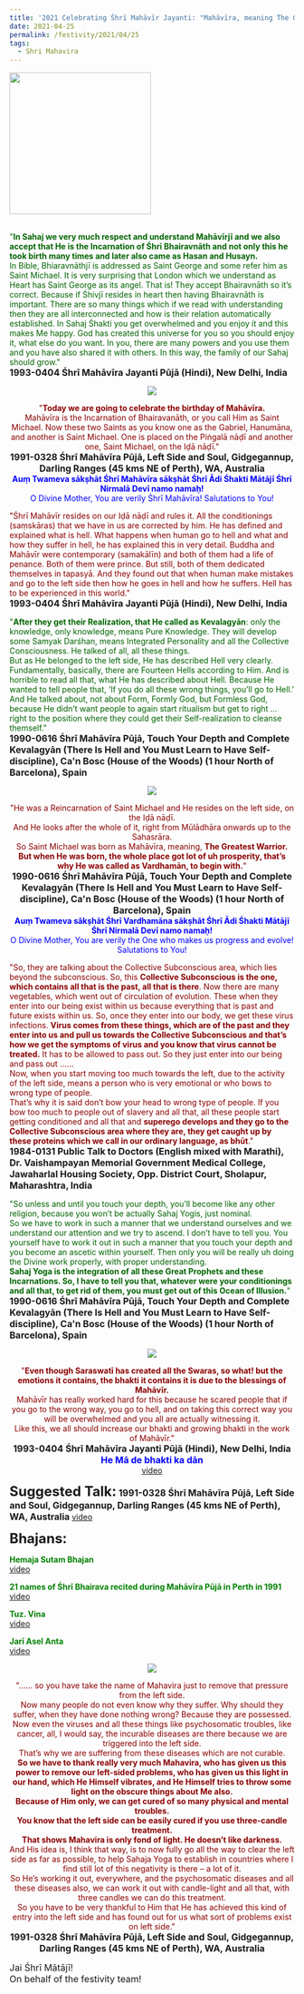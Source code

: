 ```yaml
---
title: '2021 Celebrating Śhrī Mahāvīr Jayanti: "Mahāvīra, meaning The Greatest Warrior." '
date: 2021-04-25
permalink: /festivity/2021/04/25
tags:
  - Shri Mahavira
---
```


<div style="text-align: left"><img src="/images/image1.png" width="250" /></div><br>

<p>
<font color="DarkGreen">"<b>In Sahaj we very much respect and understand Mahāvīrjī and we also accept that He is the Incarnation of Śhrī Bhairavnāth and not only this he took birth many times and later also came as Hasan and Husayn.</b><br>
In Bible, Bhiaravnāthjī is addressed as Saint George and some refer him as Saint Michael. It is very surprising that London which we understand as Heart has Saint George as its angel. That is! They accept Bhairavnāth so it’s correct. Because if Śhivjī resides in heart then having Bhairavnāth is important. There are so many things which if we read with understanding then they are all interconnected and how is their relation automatically established. In Sahaj Śhakti you get overwhelmed and you enjoy it and this makes Me happy. God has created this universe for you so you should enjoy it, what else do you want. In you, there are many powers and you use them and you have also shared it with others. In this way, the family of our Sahaj should grow."</font><br>
<font size="+0"><b>1993-0404 Śhrī Mahāvīra Jayanti Pūjā (Hindi), New Delhi, India</b></font>
</p>

<div style="text-align: center"><img src="/images/image685.png" /></div>

<p style="text-align:center;">
<font color="DarkRed">"<b>Today we are going to celebrate the birthday of Mahāvīra.</b><br>
Mahāvīra is the Incarnation of Bhairavanāth, or you call Him as Saint Michael. Now these two Saints as you know one as the Gabriel, Hanumāna, and another is Saint Michael. One is placed on the Piṅgalā nāḍī and another one, Saint Michael, on the Iḍā nāḍī."</font><br>
<font size="+0"><b>1991-0328 Śhrī Mahāvīra Pūjā, Left Side and Soul, Gidgegannup, Darling Ranges (45 kms NE of Perth), WA, Australia</b></font><br>
<font color="blue"><b>Auṃ Twameva sākṣhāt Śhrī Mahāvīra sākṣhāt Śhrī Ādi Śhakti Mātājī Śhrī Nirmalā Devī namo namaḥ!</b></font><br>
<font color="blue">O Divine Mother, You are verily Śhrī Mahāvīra! Salutations to You! </font>
</p>

<p>
<font color="DarkRed">"Śhrī Mahāvīr resides on our Iḍā nāḍī and rules it. All the conditionings (saṃskāras) that we have in us are corrected by him. He has defined and explained what is hell. What happens when human go to hell and what and how they suffer in hell, he has explained this in very detail. Buddha and Mahāvīr were contemporary (samakālīn) and both of them had a life of penance. Both of them were prince. But still, both of them dedicated themselves in tapasyā. And they found out that when human make mistakes and go to the left side then how he goes in hell and how he suffers. Hell has to be experienced in this world."</font><br>
<font size="+0"><b>1993-0404 Śhrī Mahāvīra Jayanti Pūjā (Hindi), New Delhi, India</b></font>
</p>

<p>
<font color="DarkGreen">"<b>After they get their Realization, that He called as Kevalagyān</b>: only the knowledge, only knowledge, means Pure Knowledge. They will develop some Samyak Darśhan, means Integrated Personality and all the Collective Consciousness. He talked of all, all these things.<br>
But as He belonged to the left side, He has described Hell very clearly. Fundamentally, basically, there are Fourteen Hells according to Him. And is horrible to read all that, what He has described about Hell. Because He wanted to tell people that, ‘If you do all these wrong things, you’ll go to Hell.’ And He talked about, not about Form, Formly God, but Formless God, because He didn’t want people to again start ritualism but get to right ... right to the position where they could get their Self-realization to cleanse themself."</font><br>
<font size="+0"><b>1990-0616 Śhrī Mahāvīra Pūjā, Touch Your Depth and Complete Kevalagyān (There Is Hell and You Must Learn to Have Self-discipline), Ca'n Bosc (House of the Woods) (1 hour North of Barcelona), Spain</b></font>
</p>

<div style="text-align: center"><img src="/images/image686.png" /></div>

<p style="text-align:center;">
<font color="DarkRed">"He was a Reincarnation of Saint Michael and He resides on the left side, on the Iḍā nāḍī.<br>
And He looks after the whole of it, right from Mūlādhāra onwards up to the Sahasrāra.<br> 
So Saint Michael was born as Mahāvīra, meaning, <b>The Greatest Warrior.<br>
But when He was born, the whole place got lot of uh prosperity, that’s why He was called as Vardhamān, to begin with.</b>"</font><br>
<font size="+0"><b>1990-0616 Śhrī Mahāvīra Pūjā, Touch Your Depth and Complete Kevalagyān (There Is Hell and You Must Learn to Have Self-discipline), Ca'n Bosc (House of the Woods) (1 hour North of Barcelona), Spain</b></font><br>
<font color="blue"><b>Auṃ Twameva sākṣhāt Śhrī Vardhamāna sākṣhāt Śhrī Ādi Śhakti Mātājī Śhrī Nirmalā Devī namo namaḥ!</b></font><br>
<font color="blue">O Divine Mother, You are verily the One who makes us progress and evolve! Salutations to You!</font>
</p>

<p>
<font color="DarkRed">"So, they are talking about the Collective Subconscious area, which lies beyond the subconscious. So, this <b>Collective Subconscious is the one, which contains all that is the past, all that is there</b>. Now there are many vegetables, which went out of circulation of evolution. These when they enter into our being exist within us because everything that is past and future exists within us. So, once they enter into our body, we get these virus infections. <b>Virus comes from these things, which are of the past and they enter into us and pull us towards the Collective Subconscious and that’s how we get the symptoms of virus and you know that virus cannot be treated.</b> It has to be allowed to pass out. So they just enter into our being and pass out ......<br>
Now, when you start moving too much towards the left, due to the activity of the left side, means a person who is very emotional or who bows to wrong type of people.<br>
That’s why it is said don’t bow your head to wrong type of people. If you bow too much to people out of slavery and all that, all these people start getting conditioned and all that and <b>superego develops and they go to the Collective Subconscious area where they are, they get caught up by these proteins which we call in our ordinary language, as bhūt</b>."</font><br>
<font size="+0"><b>1984-0131 Public Talk to Doctors (English mixed with Marathi), Dr. Vaishampayan Memorial Government Medical College, Jawaharlal Housing Society, Opp. District Court, Sholapur, Maharashtra, India</b></font>
</p>

<p>
<font color="DarkGreen">"So unless and until you touch your depth, you’ll become like any other religion, because you won’t be actually Sahaj Yogis, just nominal.<br>
So we have to work in such a manner that we understand ourselves and we understand our attention and we try to ascend. I don’t have to tell you. You yourself have to work it out in such a manner that you touch your depth and you become an ascetic within yourself. Then only you will be really uh doing the Divine work properly, with proper understanding.<br>
<b>Sahaj Yoga is the integration of all these Great Prophets and these Incarnations. So, I have to tell you that, whatever were your conditionings and all that, to get rid of them, you must get out of this Ocean of Illusion.</b>"</font><br>
<font size="+0"><b>1990-0616 Śhrī Mahāvīra Pūjā, Touch Your Depth and Complete Kevalagyān (There Is Hell and You Must Learn to Have Self-discipline), Ca'n Bosc (House of the Woods) (1 hour North of Barcelona), Spain</b></font>
</p>

<div style="text-align: center"><img src="/images/image687.png" /></div>

<p style="text-align:center;">
<font color="DarkRed">"<b>Even though Saraswatī has created all the Swaras, so what! but the emotions it contains, the bhakti it contains it is due to the blessings of Mahāvīr.</b><br> 
Mahāvīr has really worked hard for this because he scared people that if you go to the wrong way, you go to hell, and on taking this correct way you will be overwhelmed and you all are actually witnessing it.<br>
 Like this, we all should increase our bhakti and growing bhakti in the work of Mahāvīr."</font><br>
<font size="+0"><b>1993-0404 Śhrī Mahāvīra Jayanti Pūjā (Hindi), New Delhi, India</b></font><br>
<font size="+0"><font color="blue"><b>He Mā de bhakti ka dān</b></font></font><br>
<a href="https://www.youtube.com/watch?v=Et3hIIoXkhw&ab_channel=SahajaYoga">video</a>
</p>

<font size="+2"><b>Suggested Talk:</b></font> 
<font size="+0"><b>1991-0328 Śhrī Mahāvīra Pūjā, Left Side and Soul, Gidgegannup, Darling Ranges (45 kms NE of Perth), WA, Australia</b></font>
<a href="https://www.youtube.com/watch?v=0Xe63y5hiu8&t=1s&ab_channel=TeachingsofH.H.ShriMatajiNirmalaDevi"> video</a><br>

<font size="+2"><b>Bhajans:</b></font>

<p>
<font color="green"><b>Hemaja Sutam Bhajan</b></font><br>
<a href="https://www.youtube.com/watch?v=mGvUq8-ebXo&ab_channel=SahajayogaCulture">video</a>
</p>

<p>
<font color="green"><b>21 names of Śhrī Bhairava recited during Mahāvīra Pūjā in Perth in 1991</b></font><br>
<a href="https://seven-teams.github.io/Videos_Links.html">video</a>
</p>

<p>
<font color="green"><b>Tuz. Vina</b></font><br>
<a href="https://seven-teams.github.io/Videos_Links.html">video</a>
</p>

<p>
<font color="green"><b>Jarī Asel Anta</b></font><br>
<a href="https://www.youtube.com/watch?v=6aHXifIBHPs&ab_channel=SahajaYoga">video</a> 
</p>

<div style="text-align: center"><img src="/images/image688.png" /></div>

<p style="text-align:center;">
<font color="DarkRed">"...... so you have take the name of Mahavira just to remove that pressure from the left side.<br>
Now many people do not even know why they suffer. Why should they suffer, when they have done nothing wrong? Because they are possessed.<br>
Now even the viruses and all these things like psychosomatic troubles, like cancer, all, I would say, the incurable diseases are there because we are triggered into the left side.<br>
That’s why we are suffering from these diseases which are not curable.<br>
<b>So we have to thank really very much Mahavira, who has given us this power to remove our left-sided problems, who has given us this light in our hand, which He Himself vibrates, and He Himself tries to throw some light on the obscure things about Me also.<br>
Because of Him only, we can get cured of so many physical and mental troubles.<br>
You know that the left side can be easily cured if you use three-candle treatment.<br>
That shows Mahavira is only fond of light. He doesn’t like darkness.</b><br>
And His idea is, I think that way, is to now fully go all the way to clear the left side as far as possible, to help Sahaja Yoga to establish in countries where I find still lot of this negativity is there – a lot of it.<br>
So He’s working it out, everywhere, and the psychosomatic diseases and all these diseases also, we can work it out with candle-light and all that, with three candles we can do this treatment.<br>
So you have to be very thankful to Him that He has achieved this kind of entry into the left side and has found out for us what sort of problems exist on left side."</font><br>
<font size="+0"><b>1991-0328 Śhrī Mahāvīra Pūjā, Left Side and Soul, Gidgegannup, Darling Ranges (45 kms NE of Perth), WA, Australia</b></font>
</p>

<p>
<font size="+0">Jai Śhrī Mātājī!<br>
On behalf of the festivity team!</font>
</p>